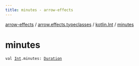 ```yaml
---
title: minutes - arrow-effects
---
```


[arrow-effects](../../index.html) / [arrow.effects.typeclasses](../index.html) / [kotlin.Int](index.html) / [minutes](./minutes.html)

# minutes

`val `[`Int`](https://kotlinlang.org/api/latest/jvm/stdlib/kotlin/-int/index.html)`.minutes: `[`Duration`](../-duration/index.html)